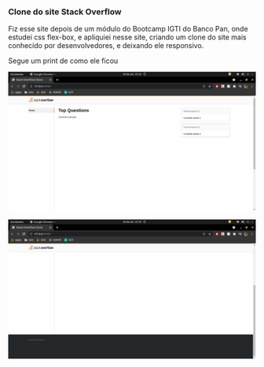 ### Clone do site Stack Overflow

Fiz esse site depois de um módulo do Bootcamp IGTI do Banco Pan, onde estudei css flex-box, e apliquiei nesse site, criando um clone do site mais conhecido por desenvolvedores, e deixando ele responsivo.

Segue um print de como ele ficou

![Print do cabeçalho do site](https://github.com/viniciuscavalheiro1/clone-stackoverflow/blob/main/img/stackOverflow1.png)

![Print do rodapé do site](https://github.com/viniciuscavalheiro1/clone-stackoverflow/blob/main/img/stackOverflow2.png)
